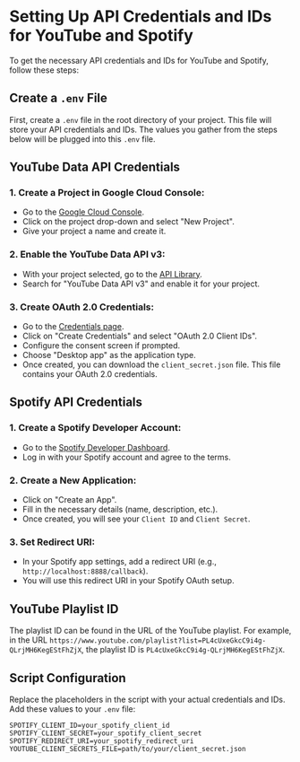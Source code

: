 # Setting Up API Credentials and IDs for YouTube and Spotify

To get the necessary API credentials and IDs for YouTube and Spotify, follow these steps:

## Create a `.env` File
First, create a `.env` file in the root directory of your project. This file will store your API credentials and IDs. The values you gather from the steps below will be plugged into this `.env` file.

## YouTube Data API Credentials

### 1. Create a Project in Google Cloud Console:
- Go to the [Google Cloud Console](https://console.cloud.google.com/).
- Click on the project drop-down and select "New Project".
- Give your project a name and create it.

### 2. Enable the YouTube Data API v3:
- With your project selected, go to the [API Library](https://console.cloud.google.com/apis/library).
- Search for "YouTube Data API v3" and enable it for your project.

### 3. Create OAuth 2.0 Credentials:
- Go to the [Credentials page](https://console.cloud.google.com/apis/credentials).
- Click on "Create Credentials" and select "OAuth 2.0 Client IDs".
- Configure the consent screen if prompted.
- Choose "Desktop app" as the application type.
- Once created, you can download the `client_secret.json` file. This file contains your OAuth 2.0 credentials.

## Spotify API Credentials

### 1. Create a Spotify Developer Account:
- Go to the [Spotify Developer Dashboard](https://developer.spotify.com/dashboard/applications).
- Log in with your Spotify account and agree to the terms.

### 2. Create a New Application:
- Click on "Create an App".
- Fill in the necessary details (name, description, etc.).
- Once created, you will see your `Client ID` and `Client Secret`.

### 3. Set Redirect URI:
- In your Spotify app settings, add a redirect URI (e.g., `http://localhost:8888/callback`).
- You will use this redirect URI in your Spotify OAuth setup.

## YouTube Playlist ID

The playlist ID can be found in the URL of the YouTube playlist. For example, in the URL `https://www.youtube.com/playlist?list=PL4cUxeGkcC9i4g-QLrjMH6KegEStFhZjX`, the playlist ID is `PL4cUxeGkcC9i4g-QLrjMH6KegEStFhZjX`.

## Script Configuration

Replace the placeholders in the script with your actual credentials and IDs. Add these values to your `.env` file:

```env
SPOTIFY_CLIENT_ID=your_spotify_client_id
SPOTIFY_CLIENT_SECRET=your_spotify_client_secret
SPOTIFY_REDIRECT_URI=your_spotify_redirect_uri
YOUTUBE_CLIENT_SECRETS_FILE=path/to/your/client_secret.json
```